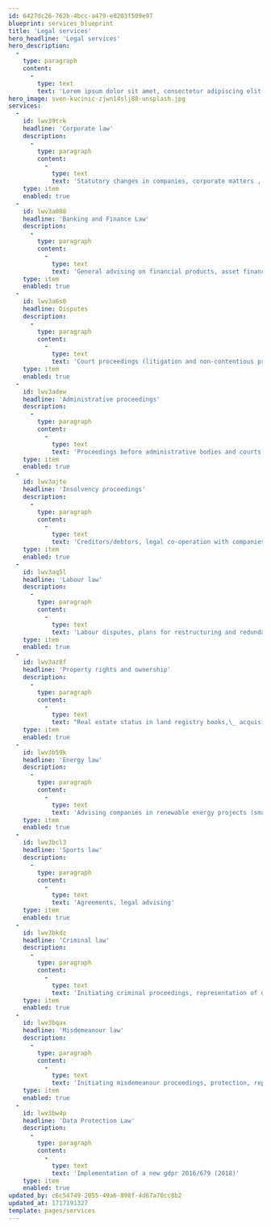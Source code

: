 ```yaml
---
id: 6427dc26-762b-4bcc-a479-e8203f509e97
blueprint: services_blueprint
title: 'Legal services'
hero_headline: 'Legal services'
hero_description:
  -
    type: paragraph
    content:
      -
        type: text
        text: 'Lorem ipsum dolor sit amet, consectetur adipiscing elit, sed do eiusmod tempor incididunt ut labore et dolore magna aliqua.'
hero_image: sven-kucinic-zjwn14slj88-unsplash.jpg
services:
  -
    id: lwv39trk
    headline: 'Corporate law'
    description:
      -
        type: paragraph
        content:
          -
            type: text
            text: 'Statutory changes in companies, corporate matters , mergers and acquisitions, risk control, legal due diligence, joint ventures, liquidation, representation of companies, contract law, regulatory issues, collection of claims'
    type: item
    enabled: true
  -
    id: lwv3a008
    headline: 'Banking and Finance Law'
    description:
      -
        type: paragraph
        content:
          -
            type: text
            text: 'General advising on financial products, asset finance, project finance, factoring, collaterals'
    type: item
    enabled: true
  -
    id: lwv3a6s0
    headline: Disputes
    description:
      -
        type: paragraph
        content:
          -
            type: text
            text: 'Court proceedings (litigation and non-contentious proceedings), arbitration, mediation (conciliation), enforcement proceedings'
    type: item
    enabled: true
  -
    id: lwv3adew
    headline: 'Administrative proceedings'
    description:
      -
        type: paragraph
        content:
          -
            type: text
            text: 'Proceedings before administrative bodies and courts'
    type: item
    enabled: true
  -
    id: lwv3ajte
    headline: 'Insolvency proceedings'
    description:
      -
        type: paragraph
        content:
          -
            type: text
            text: 'Creditors/debtors, legal co-operation with companies in bankruptcy, restructuring of debtors'
    type: item
    enabled: true
  -
    id: lwv3aq5l
    headline: 'Labour law'
    description:
      -
        type: paragraph
        content:
          -
            type: text
            text: 'Labour disputes, plans for restructuring and redundancy costs, employment and managerial contracts, drafting company employment rules and statutory documentation, work permits'
    type: item
    enabled: true
  -
    id: lwv3az8f
    headline: 'Property rights and ownership'
    description:
      -
        type: paragraph
        content:
          -
            type: text
            text: "Real estate status in land registry books,\_ acquisition and sale of real estate, leasing/renting"
    type: item
    enabled: true
  -
    id: lwv3b59k
    headline: 'Energy law'
    description:
      -
        type: paragraph
        content:
          -
            type: text
            text: 'Advising companies in renewable energy projects (small and medium)'
    type: item
    enabled: true
  -
    id: lwv3bcl3
    headline: 'Sports law'
    description:
      -
        type: paragraph
        content:
          -
            type: text
            text: 'Agreements, legal advising'
    type: item
    enabled: true
  -
    id: lwv3bkdz
    headline: 'Criminal law'
    description:
      -
        type: paragraph
        content:
          -
            type: text
            text: 'Initiating criminal proceedings, representation of defendants in criminal proceedings for economic criminal offences'
    type: item
    enabled: true
  -
    id: lwv3bqax
    headline: 'Misdemeanour law'
    description:
      -
        type: paragraph
        content:
          -
            type: text
            text: 'Initiating misdemeanour proceedings, protection, representation'
    type: item
    enabled: true
  -
    id: lwv3bw4p
    headline: 'Data Protection Law'
    description:
      -
        type: paragraph
        content:
          -
            type: text
            text: 'Implementation of a new gdpr 2016/679 (2018)'
    type: item
    enabled: true
updated_by: c6c54749-2055-49a6-898f-4d67a70cc8b2
updated_at: 1717191327
template: pages/services
---
```

